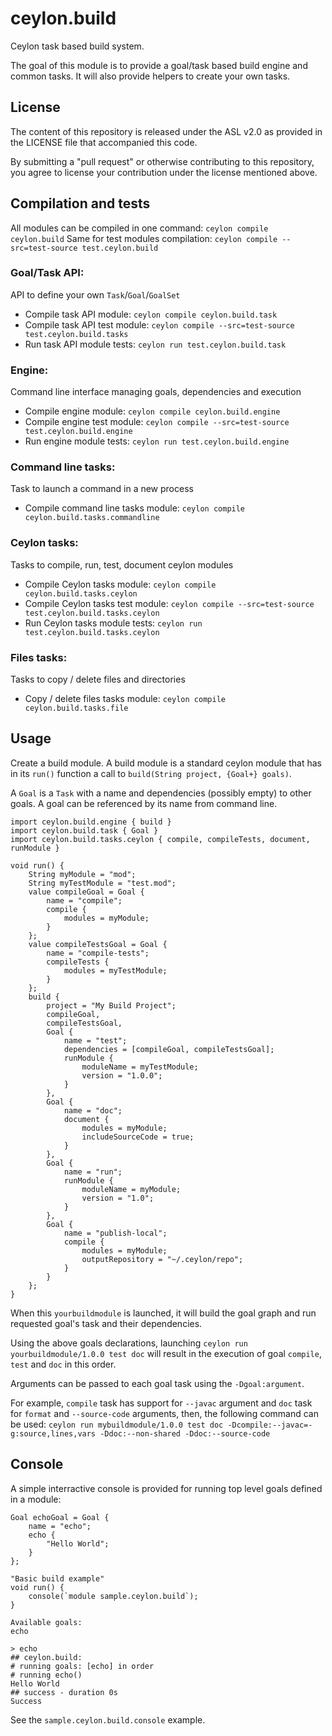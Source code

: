 ceylon.build
============

Ceylon task based build system.

The goal of this module is to provide a goal/task based build engine and common tasks.
It will also provide helpers to create your own tasks.

License
-------

The content of this repository is released under the ASL v2.0
as provided in the LICENSE file that accompanied this code.

By submitting a "pull request" or otherwise contributing to this repository, you
agree to license your contribution under the license mentioned above.

Compilation and tests
----------------------
All modules can be compiled in one command: `ceylon compile ceylon.build`
Same for test modules compilation: `ceylon compile --src=test-source test.ceylon.build`

### Goal/Task API:
API to define your own `Task`/`Goal`/`GoalSet`
* Compile task API module: `ceylon compile ceylon.build.task`
* Compile task API test module: `ceylon compile --src=test-source test.ceylon.build.tasks`
* Run task API module tests: `ceylon run test.ceylon.build.task`

### Engine:
Command line interface managing goals, dependencies and execution
* Compile engine module: `ceylon compile ceylon.build.engine`
* Compile engine test module: `ceylon compile --src=test-source test.ceylon.build.engine`
* Run engine module tests: `ceylon run test.ceylon.build.engine`

### Command line tasks:
Task to launch a command in a new process
* Compile command line tasks module: `ceylon compile ceylon.build.tasks.commandline`

### Ceylon tasks:
Tasks to compile, run, test, document ceylon modules
* Compile Ceylon tasks module: `ceylon compile ceylon.build.tasks.ceylon`
* Compile Ceylon tasks test module: `ceylon compile --src=test-source test.ceylon.build.tasks.ceylon`
* Run Ceylon tasks module tests: `ceylon run test.ceylon.build.tasks.ceylon`

### Files tasks:
Tasks to copy / delete files and directories
* Copy / delete files tasks module: `ceylon compile ceylon.build.tasks.file`

Usage
-----

Create a build module.
A build module is a standard ceylon module that has in its `run()` function a call to
`build(String project, {Goal+} goals)`.

A `Goal` is a `Task` with a name and dependencies (possibly empty) to other goals.
A goal can be referenced by its name from command line.

```ceylon
import ceylon.build.engine { build }
import ceylon.build.task { Goal }
import ceylon.build.tasks.ceylon { compile, compileTests, document, runModule }

void run() {
    String myModule = "mod";
    String myTestModule = "test.mod";
    value compileGoal = Goal {
        name = "compile";
        compile {
            modules = myModule;
        }
    };
    value compileTestsGoal = Goal {
        name = "compile-tests";
        compileTests {
            modules = myTestModule;
        }
    };
    build {
        project = "My Build Project";
        compileGoal,
        compileTestsGoal,
        Goal {
            name = "test";
            dependencies = [compileGoal, compileTestsGoal];
            runModule {
                moduleName = myTestModule;
                version = "1.0.0";
            }
        },
        Goal {
            name = "doc";
            document {
                modules = myModule;
                includeSourceCode = true;
            }
        },
        Goal {
            name = "run";
            runModule {
                moduleName = myModule;
                version = "1.0";
            }
        },
        Goal {
            name = "publish-local";
            compile {
                modules = myModule;
                outputRepository = "~/.ceylon/repo";
            }
        }
    };
}
```

When this `yourbuildmodule` is launched, it will build the goal graph and run requested goal's task and their
dependencies.

Using the above goals declarations, launching `ceylon run yourbuildmodule/1.0.0 test doc` will result in the
execution of goal `compile`, `test` and `doc` in this order.

Arguments can be passed to each goal task using the `-Dgoal:argument`.

For example, `compile` task has support for `--javac` argument and `doc` task for `format` and `--source-code`
arguments, then, the following command can be used:
`ceylon run mybuildmodule/1.0.0 test doc -Dcompile:--javac=-g:source,lines,vars -Ddoc:--non-shared -Ddoc:--source-code`

Console
-----

A simple interractive console is provided for running top level goals defined in a module:

```ceylon
Goal echoGoal = Goal {
    name = "echo";
    echo {
        "Hello World";
    }
};

"Basic build example"
void run() {
    console(`module sample.ceylon.build`);
}
```

    Available goals:
    echo
    
    > echo
    ## ceylon.build: 
    # running goals: [echo] in order
    # running echo()
    Hello World
    ## success - duration 0s
    Success

See the `sample.ceylon.build.console` example.
